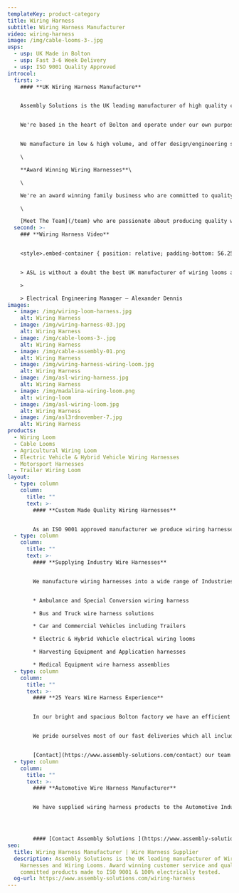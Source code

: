 ```yaml
---
templateKey: product-category
title: Wiring Harness
subtitle: Wiring Harness Manufacturer
video: wiring-harness
image: /img/cable-looms-3-.jpg
usps:
  - usp: UK Made in Bolton
  - usp: Fast 3-6 Week Delivery
  - usp: ISO 9001 Quality Approved
introcol:
  first: >-
    #### **UK Wiring Harness Manufacture**


    Assembly Solutions is the UK leading manufacturer of high quality custom-made wiring harnesses and [wiring looms](/wiring-loom). With over 25 years in the industry, we have built up an incredible portfolio of customers including; Aston Martin, Ford, Rolls Royce and Siemens. 


    We're based in the heart of Bolton and operate under our own purpose built 32,000 sqft factory. All our wiring loom projects are quoted from customer drawing and specification. Our speciality is manufacture and build, but we have in-house wiring harness engineers who can assist with technical design.


    We manufacture in low & high volume, and offer design/engineering support to ensure all looms and harnesses are built both cost-effective and fit for its application.\

    \

    **Award Winning Wiring Harnesses**\

    \

    We're an award winning family business who are committed to quality and building strong relationships with customers. Our fantastic team of wiring harness builders all have over 10 years of wiring experience and work at such an incredible speed. \

    \

    [Meet The Team](/team) who are passionate about producing quality wiring harnesses and providing an excellent customer service.
  second: >-
    ### **Wiring Harness Video**


    <style>.embed-container { position: relative; padding-bottom: 56.25%; height: 0; overflow: hidden; max-width: 100%; } .embed-container iframe, .embed-container object, .embed-container embed { position: absolute; top: 0; left: 0; width: 100%; height: 100%; }</style><div class='embed-container'><iframe src='https://www.youtube.com/embed/TTebZ3qU9sQ?loop=1&playlist=TTebZ3qU9sQ' frameborder='0' allowfullscreen></iframe></div>


    > ASL is without a doubt the best UK manufacturer of wiring looms and wiring harnesses. They've been our preferred supplier for over 10 years and so far we have absolutely no complaints. They're one of our best suppliers, quality is excellent, always quick to respond, really friendly and support with fast deliveries when we have urgent demands.

    >

    > Electrical Engineering Manager – Alexander Dennis
images:
  - image: /img/wiring-loom-harness.jpg
    alt: Wiring Harness
  - image: /img/wiring-harness-03.jpg
    alt: Wiring Harness
  - image: /img/cable-looms-3-.jpg
    alt: Wiring Harness
  - image: /img/cable-assembly-01.png
    alt: Wiring Harness
  - image: /img/wiring-harness-wiring-loom.jpg
    alt: Wiring Harness
  - image: /img/asl-wiring-harness.jpg
    alt: Wiring Harness
  - image: /img/madalina-wiring-loom.png
    alt: wiring-loom
  - image: /img/asl-wiring-loom.jpg
    alt: Wiring Harness
  - image: /img/asl3rdnovember-7.jpg
    alt: Wiring Harness
products:
  - Wiring Loom
  - Cable Looms
  - Agricultural Wiring Loom
  - Electric Vehicle & Hybrid Vehicle Wiring Harnesses
  - Motorsport Harnesses
  - Trailer Wiring Loom
layout:
  - type: column
    column:
      title: ""
      text: >-
        #### **Custom Made Quality Wiring Harnesses**


        As an ISO 9001 approved manufacturer we produce wiring harnesses to the highest quality and carry out a full electrical test on every product before despatch. Our harness team are trained to IPC A-620 standards and understand the importance of reliability. All our harnesses are built against customer drawing, and our skilled and quality conscious team are fully trained and technically well experienced harness builders. Every loom is made to perfection and turned around on an efficient 3-6 weeks. All our wiring assemblies are built to a robust and high quality standard that ensures products will withstand any environmental condition.
  - type: column
    column:
      title: ""
      text: >-
        #### **Supplying Industry Wire Harnesses**


        We manufacture wiring harnesses into a wide range of Industries and applications;


        * Ambulance and Special Conversion wiring harness

        * Bus and Truck wire harness solutions

        * Car and Commercial Vehicles including Trailers

        * Electric & Hybrid Vehicle electrical wiring looms

        * Harvesting Equipment and Application harnesses

        * Medical Equipment wire harness assemblies
  - type: column
    column:
      title: ""
      text: >-
        #### **25 Years Wire Harness Experience**


        In our bright and spacious Bolton factory we have an efficient production set-up including 10m long wiring build boards and cable reels and connectors on stock trolleys. Due to the complexity and size of wiring harnesses and [wiring looms](/wiring-loom), our production team find that the fastest and most efficient way to build is by working off floor standing harness boards. All boards are custom made for each wiring harness part number with a CAD drawing made to scale and placed on the board prior to build. Our technical engineers ensure that the CAD drawing is printed with correct cable specifications and lengths, connectors and note any special processes that may need to be carried out ie. heat shrinking to protect particular areas of the harnesses.


        We pride ourselves most of our fast deliveries which all include 100% electrically tested harnesses. Quality is the most important part of the wiring harnesses and we are pleased to be ISO 9001 accredited.


        [Contact](https://www.assembly-solutions.com/contact) our team at Assembly Solutions today for more information and support
  - type: column
    column:
      title: ""
      text: >-
        #### **Automotive Wire Harness Manufacturer**


        We have supplied wiring harness products to the Automotive Industry for over 25 years and now proudly supply; Aston Martin, Ford and Rolls-Royce. Our expertise in [wiring looms](/wiring-loom) has grown tremendously, where we now boast an extensive range of experience in commercial vehicles. These include; Ambulances, Buses, Cars, Trucks, Trailers and Vans. Working with the latest models in vehicle technology, our technical team have the knowledge and skills to support wiring harnesses for any [electric and hybrid](/electric-vehicle-and-hybrid-vehicle-wiring-harnesses) system. We also supply wiring harnesses for equipment used in the Agricultural Industry. These include; Crop Spraying tractors, Flail Mowers and Harvesters. Every  industrial wire harness we manufacutre is expertly designed and created with the best instruments and materials to assure both quality and safety for our customers.




        #### [Contact Assembly Solutions ](https://www.assembly-solutions.com/contact)today for expert advice and support. Our team will be happy to discuss your needs and provide you with a free quote.
seo:
  title: Wiring Harness Manufacturer | Wire Harness Supplier
  description: Assembly Solutions is the UK leading manufacturer of Wiring
    Harnesses and Wiring Looms. Award winning customer service and quality
    committed products made to ISO 9001 & 100% electrically tested.
  og-url: https://www.assembly-solutions.com/wiring-harness
---
```


